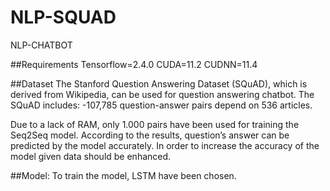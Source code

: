 # NLP-SQUAD
NLP-CHATBOT

##Requirements
Tensorflow=2.4.0
CUDA=11.2
CUDNN=11.4

##Dataset
The Stanford Question Answering Dataset (SQuAD), which is derived from Wikipedia, can be used for question answering chatbot. The SQuAD includes:
-107,785 question-answer pairs depend on 536 articles. 

Due to a lack of RAM, only 1.000 pairs have been used for training the Seq2Seq model.
According to the results, question’s answer can be predicted by the model accurately.
In order to increase the accuracy of the model given data should be enhanced. 

##Model:
To train the model, LSTM have been chosen.

